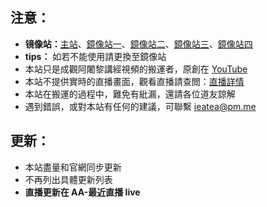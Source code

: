 ## 注意：

- **镜像站：**[主站](https://www.zentea.cc)、[鏡像站一](https://v.zentea.cc)、[鏡像站二](https://zentea.cc)、[鏡像站三](https://tv.zentea.eu.org)、[鏡像站四](http://vd.zentea.cc:5244)
- **tips：** 如若不能使用請更換至鏡像站
- 本站只是成觀阿闍黎講經視頻的搬運者，原創在 [YouTube](https://www.youtube.com/user/abtempleorg)
- 本站不提供實時的直播畫面，觀看直播請查閲：[直播詳情](https://www.abtemple.org/index.php?route=information/information&information_id=10)
- 本站在搬運的過程中，難免有紕漏，還請各位道友諒解
- 遇到錯誤，或對本站有任何的建議，可聯繫 <ieatea@pm.me>

## 更新：

- 本站盡量和官網同步更新
- 不再列出具體更新列表
- **直播更新在 AA-最近直播 live**
